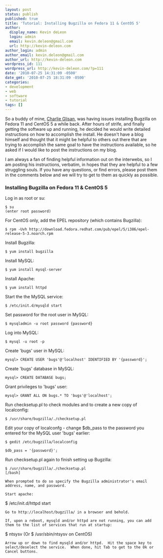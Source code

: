 ```yaml
---
layout: post
status: publish
published: true
title: 'Tutorial: Installing Bugzilla on Fedora 11 & CentOS 5'
author:
  display_name: Kevin deLeon
  login: admin
  email: kevin.deleon@gmail.com
  url: http://kevin-deleon.com
author_login: admin
author_email: kevin.deleon@gmail.com
author_url: http://kevin-deleon.com
wordpress_id: 111
wordpress_url: http://kevin-deleon.com/?p=111
date: '2010-07-25 14:31:09 -0500'
date_gmt: '2010-07-25 18:31:09 -0500'
categories:
- development
- web
- software
- tutorial
tags: []
---
```

So a buddy of mine, <a href="http://www.linkedin.com/pub/charles-glisan/">Charlie Glisan</a>, was having issues installing Bugzilla on Fedora 11 and CentOS 5 a while back. After hours of strife, and finally getting the software up and running,  he decided he would write detailed instructions on how to accomplish the install. He doesn't have a blog himself and thought that it might be helpful to others out there that are trying to accomplish the same goal to have the instructions available, so he asked if I would like to post the instructions on my blog.

I am always a fan of finding helpful information out on the interwebs, so I am posting his instructions, verbatim, in hopes that they are helpful to a few struggling souls. If you have any questions, or find errors, please post them in the comments below and we will try to get to them as quickly as possible.

### Installing Bugzilla on Fedora 11 &amp; CentOS 5

Log in as root or su:
```
$ su
(enter root password)
```
For CentOS only, add the EPEL repository (which contains Bugzilla):
```
$ rpm -Uvh http://download.fedora.redhat.com/pub/epel/5/i386/epel-release-5-3.noarch.rpm
```
Install Bugzilla:
```
$ yum install bugzilla
```
Install MySQL:
```
$ yum install mysql-server
```
Install Apache:
```
$ yum install httpd
```
Start the the MySQL service:
```
$ /etc/init.d/mysqld start
```
Set password for the root user in MySQL:
```
$ mysqladmin -u root password {password}
```
Log into MySQL:
```
$ mysql -u root -p
```
Create 'bugs' user in MySQL:
```
mysql> CREATE USER 'bugs'@'localhost' IDENTIFIED BY '{password}';
```
Create 'bugs' database in MySQL:
```
mysql> CREATE DATABASE bugs;
```
Grant privileges to 'bugs' user:
```
mysql> GRANT ALL ON bugs.* TO 'bugs'@'localhost';
```
Run checksetup.pl to check modules and to create a new copy of localconfig:
```
$ /usr/share/bugzilla/./checksetup.pl
```
Edit your copy of localconfg - change $db_pass to the password you entered for the MySQL user 'bugs' earlier:
```
$ gedit /etc/bugzilla/localconfig
```
```
$db_pass = '{password}';
```
Run checksetup.pl again to finish setting up Bugzilla:
```
$ /usr/share/bugzilla/./checksetup.pl
[/bash]

When prompted to do so specify the Bugzilla administrator's email address, name, and password.

Start apache:
```
$ /etc/init.d/httpd start
```
Go to http://localhost/bugzilla/ in a browser and behold.

If, upon a reboot, mysqld and/or httpd are not running, you can add them to the list of services that run at startup:
```
$ ntsysv (Or $ /usr/sbin/ntsysv on CentOS)
```
Arrow up or down to find mysqld and/or httpd.  Hit the space key to select/deselect the service.  When done, hit Tab to get to the Ok or Cancel buttons.

